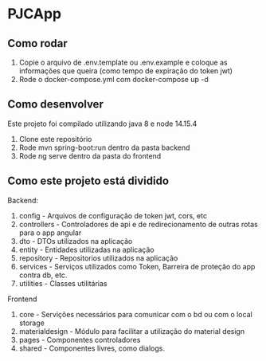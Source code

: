 # PJCApp

## Como rodar
1. Copie o arquivo de .env.template ou .env.example e coloque as informações que queira (como tempo de expiração do token jwt)
2. Rode o docker-compose.yml com docker-compose up -d

## Como desenvolver
Este projeto foi compilado utilizando java 8 e node 14.15.4
1. Clone este repositório
2. Rode mvn spring-boot:run dentro da pasta backend
3. Rode ng serve dentro da pasta do frontend

## Como este projeto está dividido
Backend:
1. config - Arquivos de configuração de token jwt, cors, etc
2. controllers - Controladores de api e de redirecionamento de outras rotas para o app angular
3. dto - DTOs utilizados na aplicação
4. entity - Entidades utilizadas na aplicação
5. repository - Repositorios utilizados na aplicação
6. services - Serviços utilizados como Token, Barreira de proteção do app contra db, etc.
7. utilities - Classes utilitárias

Frontend
1. core - Servições necessários para comunicar com o bd ou com o local storage
2. materialdesign - Módulo para facilitar a utilização do material design
3. pages - Componentes controladores
4. shared - Componentes livres, como dialogs.
